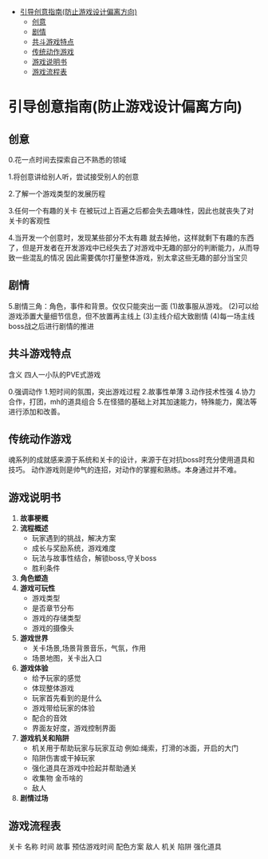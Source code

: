 
<!-- @import "[TOC]" {cmd="toc" depthFrom=1 depthTo=6 orderedList=false} -->


<!-- code_chunk_output -->

- [引导创意指南(防止游戏设计偏离方向)](#引导创意指南防止游戏设计偏离方向)
  - [创意](#创意)
  - [剧情](#剧情)
  - [共斗游戏特点](#共斗游戏特点)
  - [传统动作游戏](#传统动作游戏)
  - [游戏说明书](#游戏说明书)
  - [游戏流程表](#游戏流程表)

<!-- /code_chunk_output -->
# 引导创意指南(防止游戏设计偏离方向)

## 创意

0.花一点时间去探索自己不熟悉的领域

1.将创意讲给别人听，尝试接受别人的创意

2.了解一个游戏类型的发展历程

3.任何一个有趣的关卡 在被玩过上百遍之后都会失去趣味性，因此也就丧失了对关卡的客观性

4.当开发一个创意时，发现某些部分不太有趣
  就去掉他，这样就剩下有趣的东西了，但是开发者在开发游戏中已经失去了对游戏中无趣的部分的判断能力，从而导致一些混乱的情况
  因此需要偶尔打量整体游戏，别太拿这些无趣的部分当宝贝

## 剧情

5.剧情三角：角色，事件和背景。仅仅只能突出一面
(1)故事服从游戏。
(2)可以给游戏添置大量细节信息，但不放置再主线上
(3)主线介绍大致剧情
(4)每一场主线boss战之后进行剧情的推进

## 共斗游戏特点

含义 四人一小队的PVE式游戏

0.强调动作
1.短时间的氛围，突出游戏过程
2.故事性单薄
3.动作技术性强
4.协力合作，打团，mh的道具组合
5.在怪猎的基础上对其加速能力，特殊能力，魔法等进行添加和改善。

## 传统动作游戏

魂系列的成就感来源于系统和关卡的设计，来源于在对抗boss时充分使用道具和技巧。
动作游戏则是帅气的连招，对动作的掌握和熟练。本身通过并不难。



## 游戏说明书

1. __故事梗概__
2. __流程概述__
    - 玩家遇到的挑战，解决方案
    - 成长与奖励系统，游戏难度
    - 玩法与故事性结合，解锁boss,守关boss
    - 胜利条件
3. __角色塑造__
4. __游戏可玩性__
    - 游戏类型
    - 是否章节分布
    - 游戏的存储类型
    - 游戏的摄像头
5. __游戏世界__
    - 关卡场景,场景背景音乐，气氛，作用
    - 场景地图，关卡出入口
6. __游戏体验__
    - 给予玩家的感觉
    - 体现整体游戏
    - 玩家首先看到的是什么
    - 游戏带给玩家的体验
    - 配合的音效
    - 界面友好度，游戏控制界面
7. __游戏机关和陷阱__
    - 机关用于帮助玩家与玩家互动
      例如:绳索，打滑的冰面，开启的大门
    - 陷阱伤害或干掉玩家
    - 强化道具在游戏中捡起并帮助通关
    - 收集物 金币啥的
    - 敌人
8. __剧情过场__

## 游戏流程表

关卡
名称
时间
故事
预估游戏时间
配色方案
敌人
机关
陷阱
强化道具




